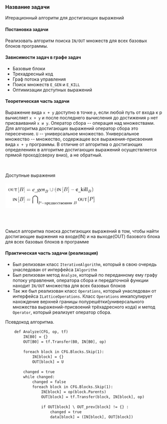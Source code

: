### Название задачи

Итерационный алгоритм для достигающих выражений

#### Постановка задачи

Реализовать алгоритм поиска `IN/OUT` множеств для всех базовых блоков программы.

#### Зависимости задач в графе задач

* Базовые блоки
* Трехадресный код
* Граф потока управления
* Поиск множеств `E_GEN` и `E_KILL`
* Оптимизации доступных выражений

#### Теоретическая часть задачи

Выражение вида `x + y` доступно в точке `p`, если любой путь от входа к p вычисляет `x + y` и после последнего вычисления до достижения `p` нет присваиваний `x и y`.
Оператор сбора -- операция над множествами. Для алгоритма достигающих выражений оператор сбора это пересечение.
`U` -- универсальное множество. 
Универсальное множество -- множество, содержащее все выражения-присвоения вида `x + y` программы.
В отличие от алгоритма о достигающих определениях в алгоритме достигающих выражений осуществляется прямой проход(сверху вниз), а не обратный.

<br/><br/>Доступные выражения<br/><br/>
<img src="images/39/1.png" width="300">

<br/><br/>

Смысл алгоритма поиска достигающих выражений в том, чтобы найти достигающие выржения на входе(IN) и на выходе(OUT) базового блока для всех базовых блоков в программе

#### Практическая часть задачи (реализация)

* Был релизован класс `IterativeAlgorithm`, который в свою очередь унаследован от интерфейса `IAlgorithm`
* Был релизован метод `Analyze`, который по переданному ему графу потоку управления, оператора сбора и передаточной функции находит `IN/OUT` множества для всех базовых блоков
* Так же был реализован класс `Operations`, который унаследован от интерфейса `ILatticeOperations`. Класс `Operations` инкапсулирует нахождение верхней границы полурешётки(универсального множества выражений-присвоений трёхадресного кода) и метод `Operator`, который реализует оператор сбора.

Псевдокод алгоритма.

```algorithm
	def Analyze(CFG, op, tf)
		IN[B0] = {}
		OUT[B0] = tf.Transfer(B0, IN[B0], op)
		
		foreach block in CFG.Blocks.Skip(1):
			IN[block] = {}
			OUT[block] = U
		
		changed = true
		while changed:
			changed = false
			foreach block in CFG.Blocks.Skip(1):
				IN[block] = op(block.Parents)
				OUT[block] = tf.Transfer(block, IN[block], op)
				
				if OUT[block] \ OUT_prev[block] != {} :
					changed = true
					data[block] = (IN[block], OUT[block])
```

<!-- #### Тесты
TODO

#### Пример работы
TODO -->